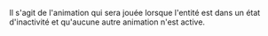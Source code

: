 Il s'agit de l'animation qui sera jouée lorsque l'entité est dans un état d'inactivité et qu'aucune autre animation n'est active.